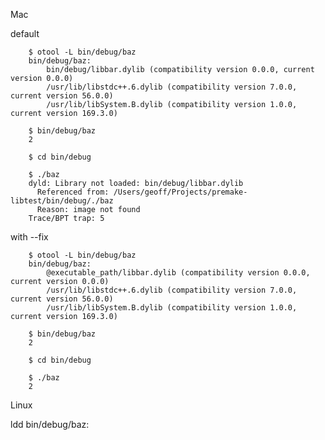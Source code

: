 Mac

default

		$ otool -L bin/debug/baz
		bin/debug/baz:
			bin/debug/libbar.dylib (compatibility version 0.0.0, current version 0.0.0)
			/usr/lib/libstdc++.6.dylib (compatibility version 7.0.0, current version 56.0.0)
			/usr/lib/libSystem.B.dylib (compatibility version 1.0.0, current version 169.3.0)
		
		$ bin/debug/baz
		2
		
		$ cd bin/debug
		
		$ ./baz
		dyld: Library not loaded: bin/debug/libbar.dylib
		  Referenced from: /Users/geoff/Projects/premake-libtest/bin/debug/./baz
		  Reason: image not found
		Trace/BPT trap: 5

with --fix

		$ otool -L bin/debug/baz
		bin/debug/baz:
			@executable_path/libbar.dylib (compatibility version 0.0.0, current version 0.0.0)
			/usr/lib/libstdc++.6.dylib (compatibility version 7.0.0, current version 56.0.0)
			/usr/lib/libSystem.B.dylib (compatibility version 1.0.0, current version 169.3.0)
		
		$ bin/debug/baz
		2
		
		$ cd bin/debug
		
		$ ./baz
		2

Linux

ldd bin/debug/baz:
